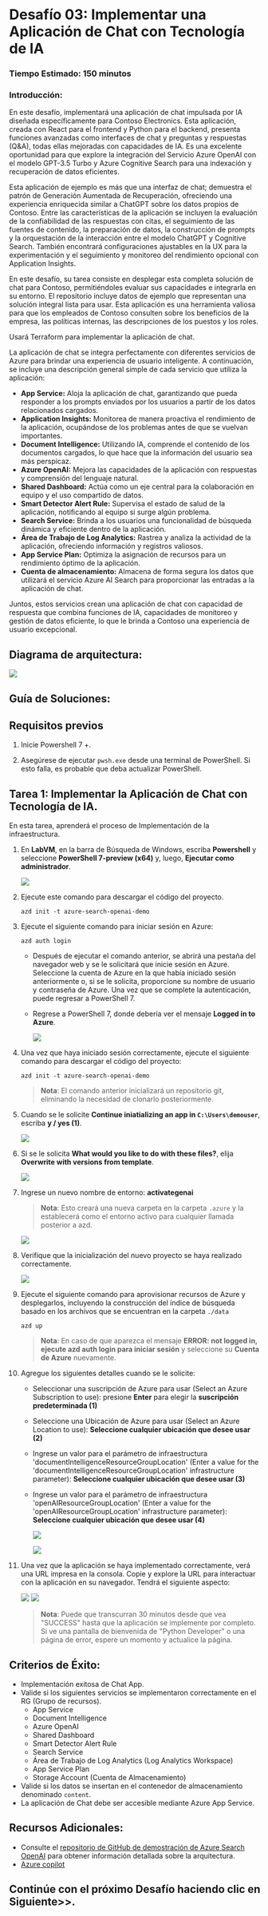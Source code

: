 # Desafío 03: Implementar una Aplicación de Chat con Tecnología de IA

### Tiempo Estimado: 150 minutos

### Introducción:

En este desafío, implementará una aplicación de chat impulsada por IA diseñada específicamente para Contoso Electronics. Esta aplicación, creada con React para el frontend y Python para el backend, presenta funciones avanzadas como interfaces de chat y preguntas y respuestas (Q&A), todas ellas mejoradas con capacidades de IA. Es una excelente oportunidad para que explore la integración del Servicio Azure OpenAI con el modelo GPT-3.5 Turbo y Azure Cognitive Search para una indexación y recuperación de datos eficientes.

Esta aplicación de ejemplo es más que una interfaz de chat; demuestra el patrón de Generación Aumentada de Recuperación, ofreciendo una experiencia enriquecida similar a ChatGPT sobre los datos propios de Contoso. Entre las características de la aplicación se incluyen la evaluación de la confiabilidad de las respuestas con citas, el seguimiento de las fuentes de contenido, la preparación de datos, la construcción de prompts y la orquestación de la interacción entre el modelo ChatGPT y Cognitive Search. También encontrará configuraciones ajustables en la UX para la experimentación y el seguimiento y monitoreo del rendimiento opcional con Application Insights.

En este desafío, su tarea consiste en desplegar esta completa solución de chat para Contoso, permitiéndoles evaluar sus capacidades e integrarla en su entorno. El repositorio incluye datos de ejemplo que representan una solución integral lista para usar. Esta aplicación es una herramienta valiosa para que los empleados de Contoso consulten sobre los beneficios de la empresa, las políticas internas, las descripciones de los puestos y los roles.

Usará Terraform para implementar la aplicación de chat.

La aplicación de chat se integra perfectamente con diferentes servicios de Azure para brindar una experiencia de usuario inteligente. A continuación, se incluye una descripción general simple de cada servicio que utiliza la aplicación:

- **App Service:** Aloja la aplicación de chat, garantizando que pueda responder a los prompts enviados por los usuarios a partir de los datos relacionados cargados.
- **Application Insights:** Monitorea de manera proactiva el rendimiento de la aplicación, ocupándose de los problemas antes de que se vuelvan importantes.
- **Document Intelligence:** Utilizando IA, comprende el contenido de los documentos cargados, lo que hace que la información del usuario sea más perspicaz.
- **Azure OpenAI:** Mejora las capacidades de la aplicación con respuestas y comprensión del lenguaje natural.
- **Shared Dashboard:** Actúa como un eje central para la colaboración en equipo y el uso compartido de datos.
- **Smart Detector Alert Rule:** Supervisa el estado de salud de la aplicación, notificando al equipo si surge algún problema.
- **Search Service:** Brinda a los usuarios una funcionalidad de búsqueda dinámica y eficiente dentro de la aplicación.
- **Área de Trabajo de Log Analytics:** Rastrea y analiza la actividad de la aplicación, ofreciendo información y registros valiosos.
- **App Service Plan:** Optimiza la asignación de recursos para un rendimiento óptimo de la aplicación.
- **Cuenta de almacenamiento:** Almacena de forma segura los datos que utilizará el servicio Azure AI Search para proporcionar las entradas a la aplicación de chat.

Juntos, estos servicios crean una aplicación de chat con capacidad de respuesta que combina funciones de IA, capacidades de monitoreo y gestión de datos eficiente, lo que le brinda a Contoso una experiencia de usuario excepcional.

## Diagrama de arquitectura:

![](../media/Active-image258.png)

## Guía de Soluciones:

## Requisitos previos
   
1. Inicie Powershell 7 +.
   
2. Asegúrese de ejecutar `pwsh.exe` desde una terminal de PowerShell. Si esto falla, es probable que deba actualizar PowerShell.

## Tarea 1: Implementar la Aplicación de Chat con Tecnología de IA.

En esta tarea, aprenderá el proceso de Implementación de la infraestructura.

1. En **LabVM**, en la barra de Búsqueda de Windows, escriba **Powershell** y seleccione **PowerShell 7-preview (x64)** y, luego, **Ejecutar como administrador**.

    ![](../media/Active-image102.png)
   
1. Ejecute este comando para descargar el código del proyecto.

   ```
   azd init -t azure-search-openai-demo
   ```

1. Ejecute el siguiente comando para iniciar sesión en Azure:

   ```
   azd auth login
   ```

   - Después de ejecutar el comando anterior, se abrirá una pestaña del navegador web y se le solicitará que inicie sesión en Azure. Seleccione la cuenta de Azure en la que había iniciado sesión anteriormente o, si se le solicita, proporcione su nombre de usuario y contraseña de Azure. Una vez que se complete la autenticación, puede regresar a PowerShell 7.

   - Regrese a PowerShell 7, donde debería ver el mensaje **Logged in to Azure**.

     ![](../media/Active-image104.png)

1. Una vez que haya iniciado sesión correctamente, ejecute el siguiente comando para descargar el código del proyecto:

   ```
   azd init -t azure-search-openai-demo
   ```
   >**Nota**: El comando anterior inicializará un repositorio git, eliminando la necesidad de clonarlo posteriormente.

1. Cuando se le solicite **Continue iniatializing an app in `C:\Users\demouser`**, escriba **y / yes (1)**.

   ![](../media/Active-image105.png)

1. Si se le solicita **What would you like to do with these files?**, elija **Overwrite with versions from template**.

   ![](../media/gen3.png)

1. Ingrese un nuevo nombre de entorno:  **activategenai**

   >**Nota**: Esto creará una nueva carpeta en la carpeta `.azure` y la establecerá como el entorno activo para cualquier llamada posterior a azd.

   ![](../media/Active-image106.png)

1. Verifique que la inicialización del nuevo proyecto se haya realizado correctamente.

   ![](../media/Active-image107.png)
   
1. Ejecute el siguiente comando para aprovisionar recursos de Azure y desplegarlos, incluyendo la construcción del índice de búsqueda basado en los archivos que se encuentran en la carpeta `./data`

   ```
   azd up
   ```
   >**Nota**: En caso de que aparezca el mensaje **ERROR: not logged in, ejecute azd auth login para iniciar sesión** y seleccione su **Cuenta de Azure** nuevamente.

1. Agregue los siguientes detalles cuando se le solicite:

   - Seleccionar una suscripción de Azure para usar (Select an Azure Subscription to use): presione **Enter** para elegir la **suscripción predeterminada (1)**
   - Seleccione una Ubicación de Azure para usar (Select an Azure Location to use): **Seleccione cualquier ubicación que desee usar (2)**
   - Ingrese un valor para el parámetro de infraestructura 'documentIntelligenceResourceGroupLocation' (Enter a value for the 'documentIntelligenceResourceGroupLocation' infrastructure parameter): **Seleccione cualquier ubicación que desee usar (3)**
   - Ingrese un valor para el parámetro de infraestructura 'openAIResourceGroupLocation' (Enter a value for the 'openAIResourceGroupLocation' infrastructure parameter): **Seleccione cualquier ubicación que desee usar (4)**
     
      ![](../media/Active-image110.png)

      ![](../media/Active-image111.png)

1. Una vez que la aplicación se haya implementado correctamente, verá una URL impresa en la consola. Copie y explore la URL para interactuar con la aplicación en su navegador. Tendrá el siguiente aspecto:

    ![](../media/Active-image108.png)
    ![](../media/Active-image109.png)
 
    >**Nota**: Puede que transcurran 30 minutos desde que vea "SUCCESS" hasta que la aplicación se implemente por completo. Si ve una pantalla de bienvenida de "Python Developer" o una página de error, espere un momento y actualice la página.

## Criterios de Éxito:

- Implementación exitosa de Chat App.
- Valide si los siguientes servicios se implementaron correctamente en el RG (Grupo de recursos).
  - App Service
  - Document Intelligence
  - Azure OpenAI
  - Shared Dashboard
  - Smart Detector Alert Rule
  - Search Service
  - Área de Trabajo de Log Analytics (Log Analytics Workspace)
  - App Service Plan
  - Storage Account (Cuenta de Almacenamiento)
- Valide si los datos se insertan en el contenedor de almacenamiento denominado `content`.
- La aplicación de Chat debe ser accesible mediante Azure App Service.

## Recursos Adicionales:

- Consulte el [repositorio de GitHub de demostración de Azure Search OpenAI](https://github.com/cmendible/azure-search-openai-demo) para obtener información detallada sobre la arquitectura.
- [Azure copilot](https://learn.microsoft.com/en-us/azure/copilot/overview)

## Continúe con el próximo Desafío haciendo clic en **Siguiente**>>.
